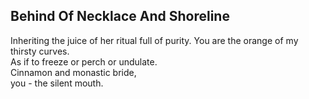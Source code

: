 Behind Of Necklace And Shoreline
--------------------------------
Inheriting the juice of her ritual full of purity. You are the orange of my thirsty curves.  
As if to freeze or perch or undulate.  
Cinnamon and monastic bride,  
you - the silent mouth.  
